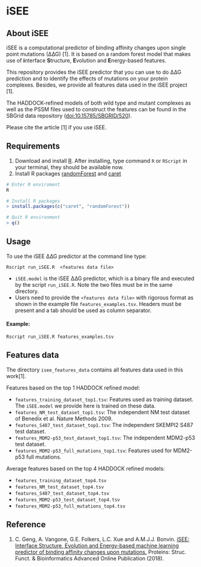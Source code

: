 # iSEE

## About iSEE
iSEE is a computational predictor of binding affinity changes upon single point mutations (∆∆G) [1]. It is based on a random forest model that makes use of **i**nterface **S**tructure, **E**volution and **E**nergy-based features.

This repository provides the iSEE predictor that you can use to do ∆∆G prediction and to identify the effects of mutations on your protein complexes. Besides, we provide all features data used in the iSEE project [1].

The HADDOCK-refined models of both wild type and mutant complexes as well as the PSSM files used to construct the features can be found in the SBGrid data repository ([doi:10.15785/SBGRID/520](https://data.sbgrid.org/dataset/520)).

Please cite the article [1] if you use iSEE.


## Requirements
1. Download and install [R](https://www.r-project.org/). After installing, type command `R` or `RScript` in your terminal, they should be available now.
2. Install R packages [randomForest](https://cran.r-project.org/web/packages/randomForest/) and [caret](https://cran.r-project.org/web/packages/caret/)
```r
# Enter R enviroment
R

# Install R packages
> install.packages(c("caret", "randomForest"))

# Quit R environment
> q()
```


## Usage
To use the iSEE ∆∆G predictor at the command line type:

	Rscript run_iSEE.R  <features data file>

- `iSEE.model` is the iSEE ∆∆G predictor, which is a binary file and executed by the script `run_iSEE.R`. Note the two files must be in the same directory.
- Users need to provide the `<features data file>` with rigorous format as shown in the example file `features_examples.tsv`. Headers must be present and a tab should be used as column separator.


#### Example:

	Rscript run_iSEE.R features_examples.tsv

## Features data

The directory `isee_features_data` contains all features data used in this work[1].

Features based on the top 1 HADDOCK refined model:
- `features_training_dataset_top1.tsv`: Features used as training dataset. The `iSEE.model` we provide here is trained on these data.
- `features_NM_test_dataset_top1.tsv`: The independent NM test dataset of Benedix et al. Nature Methods 2009.
- `features_S487_test_dataset_top1.tsv`: The independent SKEMPI2 S487 test
  dataset.
- `features_MDM2-p53_test_dataset_top1.tsv`: The independent MDM2-p53 test dataset.
- `features_MDM2-p53_full_mutations_top1.tsv`: Features used for MDM2-p53 full mutations.

Average features based on the top 4 HADDOCK refined models:
- `features_training_dataset_top4.tsv`
- `features_NM_test_dataset_top4.tsv`
- `features_S487_test_dataset_top4.tsv`
- `features_MDM2-p53_test_dataset_top4.tsv`
- `features_MDM2-p53_full_mutations_top4.tsv`


## Reference
1. C. Geng, A. Vangone, G.E. Folkers, L.C. Xue and A.M.J.J. Bonvin. [iSEE: Interface Structure, Evolution and Energy-based machine learning predictor of binding affinity changes upon mutations.](https://doi.org/10.1002/prot.25630) Proteins: Struc. Funct. & Bioinformatics Advanced Online Publication (2018).
